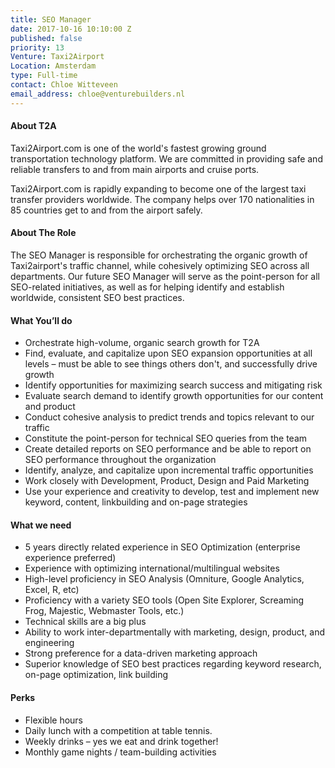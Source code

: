 ```yaml
---
title: SEO Manager
date: 2017-10-16 10:10:00 Z
published: false
priority: 13
Venture: Taxi2Airport
Location: Amsterdam
type: Full-time
contact: Chloe Witteveen
email_address: chloe@venturebuilders.nl
---
```


#### About T2A
Taxi2Airport.com is one of the world's fastest growing ground transportation technology platform. We are committed in providing safe and reliable transfers to and from main airports and cruise ports.

Taxi2Airport.com is rapidly expanding to become one of the largest taxi transfer providers worldwide. The company helps over 170 nationalities in 85 countries get to and from the airport safely.

#### About The Role
The SEO Manager is responsible for orchestrating the organic growth of Taxi2airport's traffic channel, while cohesively optimizing SEO across all departments. Our future SEO Manager will serve as the point-person for all SEO-related initiatives, as well as for helping identify and establish worldwide, consistent SEO best practices.

#### What You’ll do
*   Orchestrate high-volume, organic search growth for T2A
*   Find, evaluate, and capitalize upon SEO expansion opportunities at all levels – must be able to see things others don't, and successfully drive growth
*   Identify opportunities for maximizing search success and mitigating risk
*   Evaluate search demand to identify growth opportunities for our content and product
*   Conduct cohesive analysis to predict trends and topics relevant to our traffic
*   Constitute the point-person for technical SEO queries from the team
*   Create detailed reports on SEO performance and be able to report on SEO performance throughout the organization
*   Identify, analyze, and capitalize upon incremental traffic opportunities
*   Work closely with Development, Product, Design and Paid Marketing
*   Use your experience and creativity to develop, test and implement new keyword, content, linkbuilding and on-page strategies

#### What we need
*   5 years directly related experience in SEO Optimization (enterprise experience preferred)
*   Experience with optimizing international/multilingual websites
*   High-level proficiency in SEO Analysis (Omniture, Google Analytics, Excel, R, etc)
*   Proficiency with a variety SEO tools (Open Site Explorer, Screaming Frog, Majestic, Webmaster Tools, etc.)
*   Technical skills are a big plus
*   Ability to work inter-departmentally with marketing, design, product, and engineering
*   Strong preference for a data-driven marketing approach
*  Superior knowledge of SEO best practices regarding keyword research, on-page optimization, link building

#### Perks

* Flexible hours
* Daily lunch with a competition at table tennis.
* Weekly drinks – yes we eat and drink together!
* Monthly game nights / team-building activities
